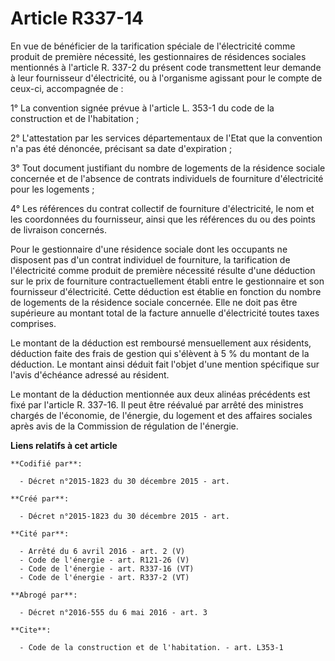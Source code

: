 # Article R337-14

En vue de bénéficier de la tarification spéciale de l'électricité comme produit de première nécessité, les gestionnaires de
résidences sociales mentionnés à l'article R. 337-2 du présent code transmettent leur demande à leur fournisseur
d'électricité, ou à l'organisme agissant pour le compte de ceux-ci, accompagnée de : 

1° La convention signée prévue à l'article L. 353-1 du code de la construction et de l'habitation ; 

2° L'attestation par les services départementaux de l'Etat que la convention n'a pas été dénoncée, précisant sa date
d'expiration ; 

3° Tout document justifiant du nombre de logements de la résidence sociale concernée et de l'absence de contrats individuels
de fourniture d'électricité pour les logements ; 

4° Les références du contrat collectif de fourniture d'électricité, le nom et les coordonnées du fournisseur, ainsi que les
références du ou des points de livraison concernés. 

Pour le gestionnaire d'une résidence sociale dont les occupants ne disposent pas d'un contrat individuel de fourniture, la
tarification de l'électricité comme produit de première nécessité résulte d'une déduction sur le prix de fourniture
contractuellement établi entre le gestionnaire et son fournisseur d'électricité. Cette déduction est établie en fonction du
nombre de logements de la résidence sociale concernée. Elle ne doit pas être supérieure au montant total de la facture
annuelle d'électricité toutes taxes comprises. 

Le montant de la déduction est remboursé mensuellement aux résidents, déduction faite des frais de gestion qui s'élèvent à 5
% du montant de la déduction. Le montant ainsi déduit fait l'objet d'une mention spécifique sur l'avis d'échéance adressé au
résident. 

Le montant de la déduction mentionnée aux deux alinéas précédents est fixé par l'article R. 337-16. Il peut être réévalué par
arrêté des ministres chargés de l'économie, de l'énergie, du logement et des affaires sociales après avis de la Commission de
régulation de l'énergie.

**Liens relatifs à cet article**

	**Codifié par**:

	  - Décret n°2015-1823 du 30 décembre 2015 - art.

	**Créé par**:

	  - Décret n°2015-1823 du 30 décembre 2015 - art.

	**Cité par**:

	  - Arrêté du 6 avril 2016 - art. 2 (V)
	  - Code de l'énergie - art. R121-26 (V)
	  - Code de l'énergie - art. R337-16 (VT)
	  - Code de l'énergie - art. R337-2 (VT)

	**Abrogé par**:

	  - Décret n°2016-555 du 6 mai 2016 - art. 3

	**Cite**:

	  - Code de la construction et de l'habitation. - art. L353-1
